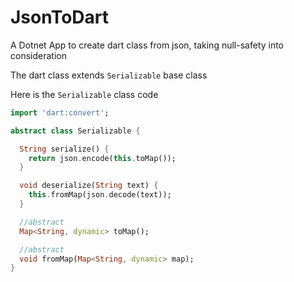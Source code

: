 # JsonToDart

A Dotnet App to create dart class from json, taking null-safety into consideration

The dart class extends `Serializable` base class

Here is the `Serializable` class code

```dart
import 'dart:convert';

abstract class Serializable {

  String serialize() {
    return json.encode(this.toMap());
  }

  void deserialize(String text) {
    this.fromMap(json.decode(text));
  }

  //abstract
  Map<String, dynamic> toMap();

  //abstract
  void fromMap(Map<String, dynamic> map);
}

```

